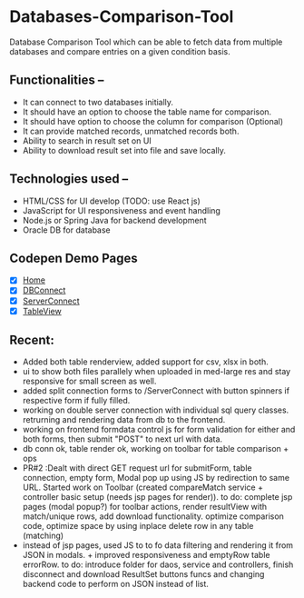 # Databases-Comparison-Tool
  Database Comparison Tool which can be able to fetch data from multiple databases and compare entries on a given condition basis.
  
 ## Functionalities – 

- It can connect to two databases initially.
- It should have an option to choose the table name for comparison.
- It should have option to choose the column for comparison (Optional)
- It can provide matched records, unmatched records both.
- Ability to search in result set on UI
- Ability to download result set into file and save locally.


## Technologies used – 

- HTML/CSS for UI develop (TODO: use React js)
- JavaScript for UI responsiveness and event handling
- Node.js or Spring Java for backend development
- Oracle DB for database

## Codepen Demo Pages 
- [x] [Home](https://codepen.io/Ridevrutahc/pen/BaqjexW) 
- [x] [DBConnect](https://codepen.io/Ridevrutahc/pen/poxgGxV)
- [x] [ServerConnect](https://codepen.io/Ridevrutahc/pen/vYVGmyo)
- [x] [TableView](https://codepen.io/Ridevrutahc/pen/OJBNzeL)

## Recent: 
- Added both table renderview, added support for csv, xlsx in both.
- ui to show both files parallely when uploaded in med-large res and stay responsive for small screen as well.
- added split connection forms to /ServerConnect with button spinners if respective form if fully filled.
- working on double server connection with individual sql query classes. retrurning and rendering data from db to the frontend.
- working on frontend formdata control js for form validation for either and both forms, then submit "POST" to next url with data.
- db conn ok, table render ok, working on toolbar for table comparison + ops 
- PR#2 :Dealt with direct GET request url for submitForm, table connection, empty form, Modal pop up using JS by redirection to same URL. Started work on Toolbar (created compareMatch service + controller basic setup (needs jsp pages for render)). to do: complete jsp pages (modal popup?) for toolbar actions, render resultView with match/unique rows, add download functionality. optimize comparison code, optimize space by using inplace delete row in any table (matching)
- instead of jsp pages, used JS to to fo data filtering and rendering it from JSON in modals. + improved responsiveness and emptyRow table errorRow.  to do: introduce folder for daos, service and controllers, finish disconnect and download ResultSet buttons funcs and changing backend code to perform on JSON instead of list.
